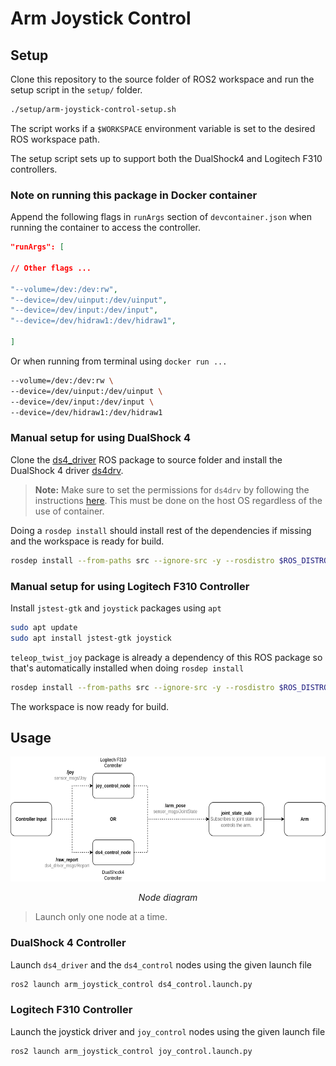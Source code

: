 # Arm Joystick Control

## Setup

Clone this repository to the source folder of ROS2 workspace and run the setup script in the `setup/` folder.

```bash
./setup/arm-joystick-control-setup.sh
```

The script works if a `$WORKSPACE` environment variable is set to the desired ROS workspace path.

The setup script sets up to support both the DualShock4 and Logitech F310 controllers.

### Note on running this package in Docker container

Append the following flags in `runArgs` section of `devcontainer.json` when running the container to access the controller.

```json
"runArgs": [

// Other flags ...

"--volume=/dev:/dev:rw",
"--device=/dev/uinput:/dev/uinput",
"--device=/dev/input:/dev/input",
"--device=/dev/hidraw1:/dev/hidraw1",

]
```

Or when running from terminal using `docker run ...`

```bash
--volume=/dev:/dev:rw \
--device=/dev/uinput:/dev/uinput \
--device=/dev/input:/dev/input \
--device=/dev/hidraw1:/dev/hidraw1
```

### Manual setup for using DualShock 4

Clone the [ds4_driver](https://github.com/naoki-mizuno/ds4_driver) ROS package to source folder and install the DualShock 4 driver [ds4drv](https://github.com/naoki-mizuno/ds4drv/tree/devel).

>**Note:** Make sure to set the permissions for `ds4drv` by following the instructions [here](https://github.com/naoki-mizuno/ds4drv/tree/devel?tab=readme-ov-file#permissions). This must be done on the host OS regardless of the use of container.

Doing a `rosdep install` should install rest of the dependencies if missing and the workspace is ready for build.

```bash
rosdep install --from-paths src --ignore-src -y --rosdistro $ROS_DISTRO
```

### Manual setup for using Logitech F310 Controller

Install `jstest-gtk` and `joystick` packages using `apt`

```bash
sudo apt update
sudo apt install jstest-gtk joystick
```

`teleop_twist_joy` package is already a dependency of this ROS package so that's automatically installed when doing `rosdep install`

```bash
rosdep install --from-paths src --ignore-src -y --rosdistro $ROS_DISTRO
```

The workspace is now ready for build.

## Usage

<p align="center"><img src=".diagrams/NodeDiagram.svg" width="614" height="200"></p>
<em><p style="text-align: center;">Node diagram</p></em>

> Launch only one node at a time.

### DualShock 4 Controller

Launch `ds4_driver` and the `ds4_control` nodes using the given launch file

```bash
ros2 launch arm_joystick_control ds4_control.launch.py
```

### Logitech F310 Controller

Launch the joystick driver and `joy_control` nodes using the given launch file

```bash
ros2 launch arm_joystick_control joy_control.launch.py
```
